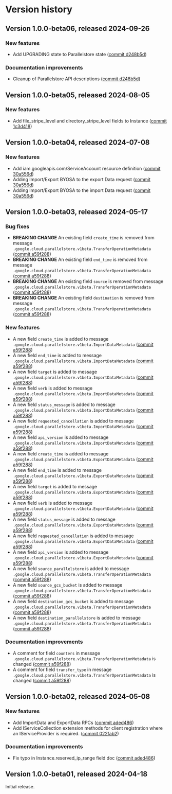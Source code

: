 # Version history

## Version 1.0.0-beta06, released 2024-09-26

### New features

- Add UPGRADING state to Parallelstore state ([commit d248b5d](https://github.com/googleapis/google-cloud-dotnet/commit/d248b5dc5dff4ee40febb87beb8b8011a1092b53))

### Documentation improvements

- Cleanup of Parallelstore API descriptions ([commit d248b5d](https://github.com/googleapis/google-cloud-dotnet/commit/d248b5dc5dff4ee40febb87beb8b8011a1092b53))

## Version 1.0.0-beta05, released 2024-08-05

### New features

- Add file_stripe_level and directory_stripe_level fields to Instance ([commit 1c3d418](https://github.com/googleapis/google-cloud-dotnet/commit/1c3d4184644c42787fe2bff86b8ae395d3562142))

## Version 1.0.0-beta04, released 2024-07-08

### New features

- Add iam.googleapis.com/ServiceAccount resource definition ([commit 30a556d](https://github.com/googleapis/google-cloud-dotnet/commit/30a556d14d92f990dde82de69600515cf0ce18d8))
- Adding Import/Export BYOSA to the export Data request ([commit 30a556d](https://github.com/googleapis/google-cloud-dotnet/commit/30a556d14d92f990dde82de69600515cf0ce18d8))
- Adding Import/Export BYOSA to the import Data request ([commit 30a556d](https://github.com/googleapis/google-cloud-dotnet/commit/30a556d14d92f990dde82de69600515cf0ce18d8))

## Version 1.0.0-beta03, released 2024-05-17

### Bug fixes

- **BREAKING CHANGE** An existing field `create_time` is removed from message `.google.cloud.parallelstore.v1beta.TransferOperationMetadata` ([commit a59f288](https://github.com/googleapis/google-cloud-dotnet/commit/a59f288c10ca3111a8bd7ce733aa68d726b32e0d))
- **BREAKING CHANGE** An existing field `end_time` is removed from message `.google.cloud.parallelstore.v1beta.TransferOperationMetadata` ([commit a59f288](https://github.com/googleapis/google-cloud-dotnet/commit/a59f288c10ca3111a8bd7ce733aa68d726b32e0d))
- **BREAKING CHANGE** An existing field `source` is removed from message `.google.cloud.parallelstore.v1beta.TransferOperationMetadata` ([commit a59f288](https://github.com/googleapis/google-cloud-dotnet/commit/a59f288c10ca3111a8bd7ce733aa68d726b32e0d))
- **BREAKING CHANGE** An existing field `destination` is removed from message `.google.cloud.parallelstore.v1beta.TransferOperationMetadata` ([commit a59f288](https://github.com/googleapis/google-cloud-dotnet/commit/a59f288c10ca3111a8bd7ce733aa68d726b32e0d))

### New features

- A new field `create_time` is added to message `.google.cloud.parallelstore.v1beta.ImportDataMetadata` ([commit a59f288](https://github.com/googleapis/google-cloud-dotnet/commit/a59f288c10ca3111a8bd7ce733aa68d726b32e0d))
- A new field `end_time` is added to message `.google.cloud.parallelstore.v1beta.ImportDataMetadata` ([commit a59f288](https://github.com/googleapis/google-cloud-dotnet/commit/a59f288c10ca3111a8bd7ce733aa68d726b32e0d))
- A new field `target` is added to message `.google.cloud.parallelstore.v1beta.ImportDataMetadata` ([commit a59f288](https://github.com/googleapis/google-cloud-dotnet/commit/a59f288c10ca3111a8bd7ce733aa68d726b32e0d))
- A new field `verb` is added to message `.google.cloud.parallelstore.v1beta.ImportDataMetadata` ([commit a59f288](https://github.com/googleapis/google-cloud-dotnet/commit/a59f288c10ca3111a8bd7ce733aa68d726b32e0d))
- A new field `status_message` is added to message `.google.cloud.parallelstore.v1beta.ImportDataMetadata` ([commit a59f288](https://github.com/googleapis/google-cloud-dotnet/commit/a59f288c10ca3111a8bd7ce733aa68d726b32e0d))
- A new field `requested_cancellation` is added to message `.google.cloud.parallelstore.v1beta.ImportDataMetadata` ([commit a59f288](https://github.com/googleapis/google-cloud-dotnet/commit/a59f288c10ca3111a8bd7ce733aa68d726b32e0d))
- A new field `api_version` is added to message `.google.cloud.parallelstore.v1beta.ImportDataMetadata` ([commit a59f288](https://github.com/googleapis/google-cloud-dotnet/commit/a59f288c10ca3111a8bd7ce733aa68d726b32e0d))
- A new field `create_time` is added to message `.google.cloud.parallelstore.v1beta.ExportDataMetadata` ([commit a59f288](https://github.com/googleapis/google-cloud-dotnet/commit/a59f288c10ca3111a8bd7ce733aa68d726b32e0d))
- A new field `end_time` is added to message `.google.cloud.parallelstore.v1beta.ExportDataMetadata` ([commit a59f288](https://github.com/googleapis/google-cloud-dotnet/commit/a59f288c10ca3111a8bd7ce733aa68d726b32e0d))
- A new field `target` is added to message `.google.cloud.parallelstore.v1beta.ExportDataMetadata` ([commit a59f288](https://github.com/googleapis/google-cloud-dotnet/commit/a59f288c10ca3111a8bd7ce733aa68d726b32e0d))
- A new field `verb` is added to message `.google.cloud.parallelstore.v1beta.ExportDataMetadata` ([commit a59f288](https://github.com/googleapis/google-cloud-dotnet/commit/a59f288c10ca3111a8bd7ce733aa68d726b32e0d))
- A new field `status_message` is added to message `.google.cloud.parallelstore.v1beta.ExportDataMetadata` ([commit a59f288](https://github.com/googleapis/google-cloud-dotnet/commit/a59f288c10ca3111a8bd7ce733aa68d726b32e0d))
- A new field `requested_cancellation` is added to message `.google.cloud.parallelstore.v1beta.ExportDataMetadata` ([commit a59f288](https://github.com/googleapis/google-cloud-dotnet/commit/a59f288c10ca3111a8bd7ce733aa68d726b32e0d))
- A new field `api_version` is added to message `.google.cloud.parallelstore.v1beta.ExportDataMetadata` ([commit a59f288](https://github.com/googleapis/google-cloud-dotnet/commit/a59f288c10ca3111a8bd7ce733aa68d726b32e0d))
- A new field `source_parallelstore` is added to message `.google.cloud.parallelstore.v1beta.TransferOperationMetadata` ([commit a59f288](https://github.com/googleapis/google-cloud-dotnet/commit/a59f288c10ca3111a8bd7ce733aa68d726b32e0d))
- A new field `source_gcs_bucket` is added to message `.google.cloud.parallelstore.v1beta.TransferOperationMetadata` ([commit a59f288](https://github.com/googleapis/google-cloud-dotnet/commit/a59f288c10ca3111a8bd7ce733aa68d726b32e0d))
- A new field `destination_gcs_bucket` is added to message `.google.cloud.parallelstore.v1beta.TransferOperationMetadata` ([commit a59f288](https://github.com/googleapis/google-cloud-dotnet/commit/a59f288c10ca3111a8bd7ce733aa68d726b32e0d))
- A new field `destination_parallelstore` is added to message `.google.cloud.parallelstore.v1beta.TransferOperationMetadata` ([commit a59f288](https://github.com/googleapis/google-cloud-dotnet/commit/a59f288c10ca3111a8bd7ce733aa68d726b32e0d))

### Documentation improvements

- A comment for field `counters` in message `.google.cloud.parallelstore.v1beta.TransferOperationMetadata` is changed ([commit a59f288](https://github.com/googleapis/google-cloud-dotnet/commit/a59f288c10ca3111a8bd7ce733aa68d726b32e0d))
- A comment for field `transfer_type` in message `.google.cloud.parallelstore.v1beta.TransferOperationMetadata` is changed ([commit a59f288](https://github.com/googleapis/google-cloud-dotnet/commit/a59f288c10ca3111a8bd7ce733aa68d726b32e0d))

## Version 1.0.0-beta02, released 2024-05-08

### New features

- Add ImportData and ExportData RPCs ([commit aded486](https://github.com/googleapis/google-cloud-dotnet/commit/aded48685ab1ba8ad1fc117ed4f66ef7561356ec))
- Add IServiceCollection extension methods for client registration where an IServiceProvider is required. ([commit 022fab2](https://github.com/googleapis/google-cloud-dotnet/commit/022fab203f28fb9c608972af7f8b83f571ae5694))

### Documentation improvements

- Fix typo in Instance.reserved_ip_range field doc ([commit aded486](https://github.com/googleapis/google-cloud-dotnet/commit/aded48685ab1ba8ad1fc117ed4f66ef7561356ec))

## Version 1.0.0-beta01, released 2024-04-18

Initial release.
